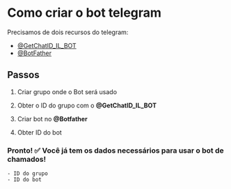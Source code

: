 # Como criar o bot telegram

Precisamos de dois recursos do telegram:

- [@GetChatID_IL_BOT](@GetChatID_IL_BOT)
- [@BotFather](@BotFather)

## Passos

1. Criar grupo onde o Bot será usado

2. Obter o ID do grupo com o **@GetChatID_IL_BOT**

3. Criar bot no **@Botfather**

4. Obter ID do bot

### Pronto! ✅ Você já tem os dados necessários para usar o bot de chamados!

```
- ID do grupo
- ID do bot
```

